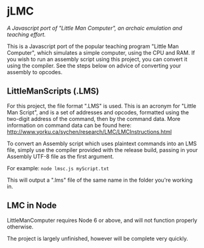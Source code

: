 # jLMC
*A Javascript port of "Little Man Computer", an archaic emulation and teaching effort.*

This is a Javascript port of the popular teaching program "Little Man Computer", which simulates a simple computer, using the CPU and RAM.
If you wish to run an assembly script using this project, you can convert it using the compiler. See the steps below on advice of converting your assembly to opcodes.

## LittleManScripts (.LMS)
For this project, the file format ".LMS" is used. This is an acronym for "Little Man Script", and is a set of addresses and opcodes, formatted using the two-digit address of the command, then by the command data. More information on command data can be found here: http://www.yorku.ca/sychen/research/LMC/LMCInstructions.html

To convert an Assembly script which uses plaintext commands into an LMS file, simply use the compiler provided with the release build, passing in your Assembly UTF-8 file as the first argument.

For example:
`node lmsc.js myScript.txt`

This will output a ".lms" file of the same name in the folder you're working in.

## LMC in Node
LittleManComputer requires Node 6 or above, and will not function properly otherwise.

The project is largely unfinished, however will be complete very quickly.
